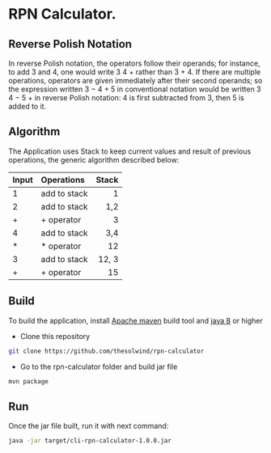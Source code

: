 # RPN Calculator.

## Reverse Polish Notation
In reverse Polish notation, the operators follow their operands; 
for instance, to add 3 and 4, one would write 3 4 + rather than 3 + 4. 
If there are multiple operations, operators are given immediately after their second operands; 
so the expression written 3 − 4 + 5 in conventional notation would be 
written 3 4 − 5 + in reverse Polish notation: 4 is first subtracted from 3, 
then 5 is added to it. 

## Algorithm
The Application uses Stack to keep current values and result of previous operations, 
the generic algorithm described below:
 
|  Input   |    Operations  |   Stack  |
|----------|:--------------|---------:|
|    1     |  add to stack |    1     |
|    2     |  add to stack |    1,2   |
|    +     |  + operator   |    3     |
|    4     |  add to stack |    3,4   |
|    *     |  * operator   |    12    |
|    3     |  add to stack |    12, 3 |
|    +     |  + operator   |    15    |


## Build
To build the application, install [Apache maven](http://maven.apache.org/) build tool and [java 8](https://docs.aws.amazon.com/corretto/latest/corretto-8-ug/downloads-list.html) or higher
- Clone this repository
````bash
git clone https://github.com/thesolwind/rpn-calculator
````
- Go to the rpn-calculator folder and build jar file
````bash
mvn package
````
## Run
Once the jar file built, run it with next command:
````bash
java -jar target/cli-rpn-calculator-1.0.0.jar
````
